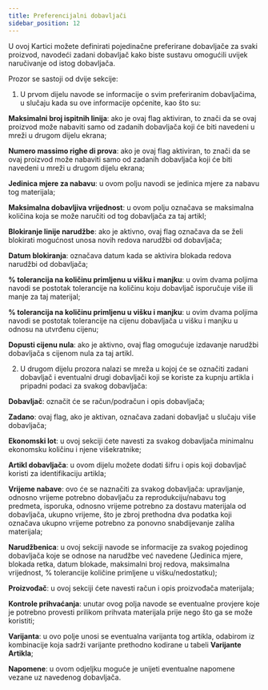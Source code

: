 ```yaml
---
title: Preferencijalni dobavljači
sidebar_position: 12
---
```


U ovoj Kartici možete definirati pojedinačne preferirane dobavljače za svaki proizvod, navodeći zadani dobavljač kako biste sustavu omogućili uvijek naručivanje od istog dobavljača.

Prozor se sastoji od dvije sekcije:

1. U prvom dijelu navode se informacije o svim preferiranim dobavljačima, u slučaju kada su ove informacije općenite, kao što su:

**Maksimalni broj ispitnih linija**: ako je ovaj flag aktiviran, to znači da se ovaj proizvod može nabaviti samo od zadanih dobavljača koji će biti navedeni u mreži u drugom dijelu ekrana;

**Numero massimo righe di prova**: ako je ovaj flag aktiviran, to znači da se ovaj proizvod može nabaviti samo od zadanih dobavljača koji će biti navedeni u mreži u drugom dijelu ekrana;

**Jedinica mjere za nabavu**: u ovom polju navodi se jedinica mjere za nabavu tog materijala;

**Maksimalna dobavljiva vrijednost**: u ovom polju označava se maksimalna količina koja se može naručiti od tog dobavljača za taj artikl;

**Blokiranje linije narudžbe**: ako je aktivno, ovaj flag označava da se želi blokirati mogućnost unosa novih redova narudžbi od dobavljača;

**Datum blokiranja**: označava datum kada se aktivira blokada redova narudžbi od dobavljača;

**% tolerancija na količinu primljenu u višku i manjku**: u ovim dvama poljima navodi se postotak tolerancije na količinu koju dobavljač isporučuje više ili manje za taj materijal;

**% tolerancija na količinu primljenu u višku i manjku**: u ovim dvama poljima navodi se postotak tolerancije na cijenu dobavljača u višku i manjku u odnosu na utvrđenu cijenu;

**Dopusti cijenu nula**: ako je aktivno, ovaj flag omogućuje izdavanje narudžbi dobavljača s cijenom nula za taj artikl.

2. U drugom dijelu prozora nalazi se mreža u kojoj će se označiti zadani dobavljač i eventualni drugi dobavljači koji se koriste za kupnju artikla i pripadni podaci za svakog dobavljača:

**Dobavljač**: označit će se račun/podračun i opis dobavljača;

**Zadano**: ovaj flag, ako je aktivan, označava zadani dobavljač u slučaju više dobavljača;

**Ekonomski lot**: u ovoj sekciji ćete navesti za svakog dobavljača minimalnu ekonomsku količinu i njene višekratnike;

**Artikl dobavljača**: u ovom dijelu možete dodati šifru i opis koji dobavljač koristi za identifikaciju artikla;

**Vrijeme nabave**: ovo će se naznačiti za svakog dobavljača: upravljanje, odnosno vrijeme potrebno dobavljaču za reprodukciju/nabavu tog predmeta, isporuka, odnosno vrijeme potrebno za dostavu materijala od dobavljača, ukupno vrijeme, što je zbroj prethodna dva podatka koji označava ukupno vrijeme potrebno za ponovno snabdijevanje zaliha materijala;

**Narudžbenica**: u ovoj sekciji navode se informacije za svakog pojedinog dobavljača koje se odnose na narudžbe već navedene (Jedinica mjere, blokada retka, datum blokade, maksimalni broj redova, maksimalna vrijednost, % tolerancije količine primljene u višku/nedostatku);

**Proizvođač**: u ovoj sekciji ćete navesti račun i opis proizvođača materijala;

**Kontrole prihvaćanja**: unutar ovog polja navode se eventualne provjere koje je potrebno provesti prilikom prihvata materijala prije nego što ga se može koristiti;

**Varijanta**: u ovo polje unosi se eventualna varijanta tog artikla, odabirom iz kombinacije koja sadrži varijante prethodno kodirane u tabeli **Varijante Artikla**;

**Napomene**: u ovom odjeljku moguće je unijeti eventualne napomene vezane uz navedenog dobavljača.